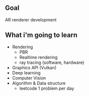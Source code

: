 
## Goal 
AR renderer development

## What i'm going to learn

- Rendering
	-  PBR
	-  Realtime rendering
	-  ray tracing (software, hardware)
- Graphics API (Vulkan)
- Deep learning
- Computer Vision
- Algorithm & Data structure
	-  leetcode 1 problem per day